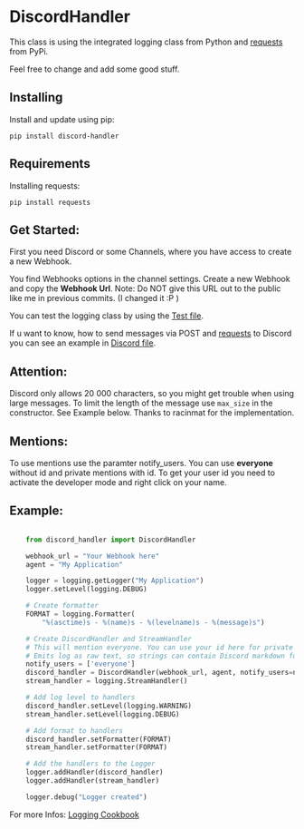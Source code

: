 # DiscordHandler

This class is using the integrated logging class from Python and [requests](http://docs.python-requests.org/en/master/) from PyPi. 

Feel free to change and add some good stuff.

## Installing

Install and update using pip:
```
pip install discord-handler
```

## Requirements
Installing requests:
```
pip install requests
```

## Get Started:

First you need Discord or some Channels, where you have access to create a new Webhook.

You find Webhooks options in the channel settings. Create a new Webhook and copy the __Webhook Url__. Note: Do NOT give this URL out to the public like me in previous commits. (I changed it :P )

You can test the logging class by using the [Test file](tests/test_handler.py). 

If u want to know, how to send messages via POST and [requests](http://docs.python-requests.org/en/master/) to Discord you can see an example in [Discord file](example/send_discord.py). 

## Attention:
Discord only allows 20 000 characters, so you might get trouble when using large messages. To limit
the length of the message use `max_size` in the constructor. See Example below.
Thanks to racinmat for the implementation.

## Mentions:

To use mentions use the paramter notify_users. You can use __everyone__ without id and private mentions with id.
To get your user id you need to activate the developer mode and right click on your name.

## Example:
```python

    from discord_handler import DiscordHandler

    webhook_url = "Your Webhook here"
    agent = "My Application"

    logger = logging.getLogger("My Application")
    logger.setLevel(logging.DEBUG)

    # Create formatter
    FORMAT = logging.Formatter(
        "%(asctime)s - %(name)s - %(levelname)s - %(message)s")

    # Create DiscordHandler and StreamHandler
    # This will mention everyone. You can use your id here for private mentions.
    # Emits log as raw text, so strings can contain Discord markdown formatting such as __underline__ or **bold**
    notify_users = ['everyone']
    discord_handler = DiscordHandler(webhook_url, agent, notify_users=notify_users, emit_as_code_block=False, max_size=20000)
    stream_handler = logging.StreamHandler()

    # Add log level to handlers
    discord_handler.setLevel(logging.WARNING)
    stream_handler.setLevel(logging.DEBUG)

    # Add format to handlers
    discord_handler.setFormatter(FORMAT)
    stream_handler.setFormatter(FORMAT)

    # Add the handlers to the Logger
    logger.addHandler(discord_handler)
    logger.addHandler(stream_handler)

    logger.debug("Logger created")
```

For more Infos: [Logging Cookbook](https://docs.python.org/3/howto/logging-cookbook.html)
